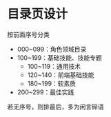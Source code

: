 # 目录页设计

按前面序号分类
- 000~099：角色领域目录
- 100~199：基础技能、技能专题
    - 100~119：通用技术
    - 120~140：前端基础技能
    - 180~199：软素质
- 200~299：最佳实践

若无序号，则排最后，多为闲言碎语